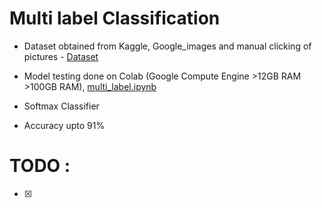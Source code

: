 # Multi label Classification
* Dataset obtained from Kaggle, Google_images and manual clicking of pictures - [Dataset](https://drive.google.com/open?id=17fKMPpyGTPb1Y1Q5Zs55Wqufu_M8jGLa)

* Model testing done on Colab (Google Compute Engine >12GB RAM >100GB RAM), [multi_label.ipynb](https://drive.google.com/open?id=1L7EIWPKRLNzkah5uSrT_AvQywsU1kV8w)
* Softmax Classifier
* Accuracy upto 91%

# TODO :
- [x] 
